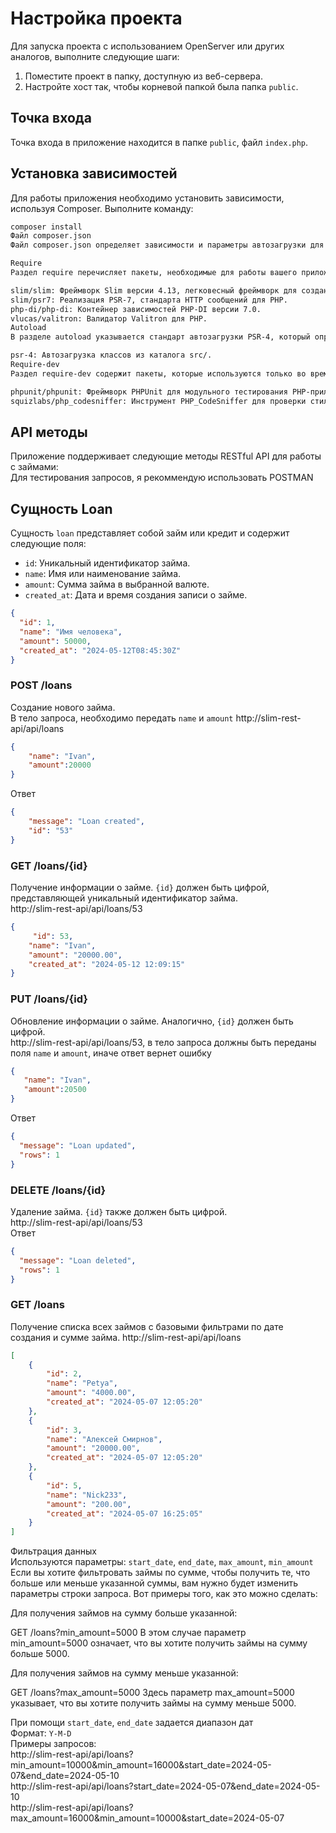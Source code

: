 # Настройка проекта

Для запуска проекта с использованием OpenServer или других аналогов, выполните следующие шаги:

1. Поместите проект в папку, доступную из веб-сервера.
2. Настройте хост так, чтобы корневой папкой была папка `public`.

## Точка входа

Точка входа в приложение находится в папке `public`, файл `index.php`.

## Установка зависимостей

Для работы приложения необходимо установить зависимости, используя Composer. Выполните команду:

```bash
composer install
Файл composer.json
Файл composer.json определяет зависимости и параметры автозагрузки для вашего PHP-проекта.

Require
Раздел require перечисляет пакеты, необходимые для работы вашего приложения:

slim/slim: Фреймворк Slim версии 4.13, легковесный фреймворк для создания веб-приложений и API.
slim/psr7: Реализация PSR-7, стандарта HTTP сообщений для PHP.
php-di/php-di: Контейнер зависимостей PHP-DI версии 7.0.
vlucas/valitron: Валидатор Valitron для PHP.
Autoload
В разделе autoload указывается стандарт автозагрузки PSR-4, который определяет, как Composer будет автоматически загружать классы:

psr-4: Автозагрузка классов из каталога src/.
Require-dev
Раздел require-dev содержит пакеты, которые используются только во время разработки:

phpunit/phpunit: Фреймворк PHPUnit для модульного тестирования PHP-приложений.
squizlabs/php_codesniffer: Инструмент PHP_CodeSniffer для проверки стиля кодирования PHP.
```
## API методы

Приложение поддерживает следующие методы RESTful API для работы с займами:  
Для тестирования запросов, я рекоммендую использовать POSTMAN

## Сущность Loan

Сущность `loan` представляет собой займ или кредит и содержит следующие поля:

- `id`: Уникальный идентификатор займа.
- `name`: Имя или наименование займа.
- `amount`: Сумма займа в выбранной валюте.
- `created_at`: Дата и время создания записи о займе.

  
```json
{
  "id": 1,
  "name": "Имя человека",
  "amount": 50000,
  "created_at": "2024-05-12T08:45:30Z"
}
```

### POST /loans
Создание нового займа.  
В тело запроса, необходимо передать `name` и `amount`
http://slim-rest-api/api/loans
```json 
{
    "name": "Ivan",
    "amount":20000
}
```
Ответ 
```json
{
    "message": "Loan created",
    "id": "53"
}
```
### GET /loans/{id}
Получение информации о займе. `{id}` должен быть цифрой, представляющей уникальный идентификатор займа.  
http://slim-rest-api/api/loans/53
```json
{
     "id": 53,
    "name": "Ivan",
    "amount": "20000.00",
    "created_at": "2024-05-12 12:09:15"
}
```

### PUT /loans/{id}
Обновление информации о займе. Аналогично, `{id}` должен быть цифрой.  
http://slim-rest-api/api/loans/53, в тело запроса должны быть переданы поля `name` и `amount`, иначе ответ вернет ошибку
```json
{
   "name": "Ivan",
   "amount":20500
}
```
Ответ
```json
{
  "message": "Loan updated",
  "rows": 1
}
```

### DELETE /loans/{id}
Удаление займа. `{id}` также должен быть цифрой.  
http://slim-rest-api/api/loans/53  
Ответ
```json
{
  "message": "Loan deleted",
  "rows": 1
}
```
### GET /loans
Получение списка всех займов с базовыми фильтрами по дате создания и сумме займа.
http://slim-rest-api/api/loans  
```json
[
    {
        "id": 2,
        "name": "Petya",
        "amount": "4000.00",
        "created_at": "2024-05-07 12:05:20"
    },
    {
        "id": 3,
        "name": "Алексей Смирнов",
        "amount": "20000.00",
        "created_at": "2024-05-07 12:05:20"
    },
    {
        "id": 5,
        "name": "Nick233",
        "amount": "200.00",
        "created_at": "2024-05-07 16:25:05"
    }
]
```
Фильтрация данных  
Используются параметры: `start_date`, `end_date`, `max_amount`, `min_amount`  
Если вы хотите фильтровать займы по сумме, чтобы получить те, что больше или меньше указанной суммы, вам нужно будет изменить параметры строки запроса. Вот примеры того, как это можно сделать:

Для получения займов на сумму больше указанной:

GET /loans?min_amount=5000
В этом случае параметр min_amount=5000 означает, что вы хотите получить займы на сумму больше 5000.

Для получения займов на сумму меньше указанной:

GET /loans?max_amount=5000
Здесь параметр max_amount=5000 указывает, что вы хотите получить займы на сумму меньше 5000.

При помощи `start_date`, `end_date` задается диапазон дат  
Формат: `Y-M-D`  
Примеры запросов:   
http://slim-rest-api/api/loans?min_amount=10000&min_amount=16000&start_date=2024-05-07&end_date=2024-05-10  
http://slim-rest-api/api/loans?start_date=2024-05-07&end_date=2024-05-10  
http://slim-rest-api/api/loans?max_amount=16000&min_amount=10000&start_date=2024-05-07



